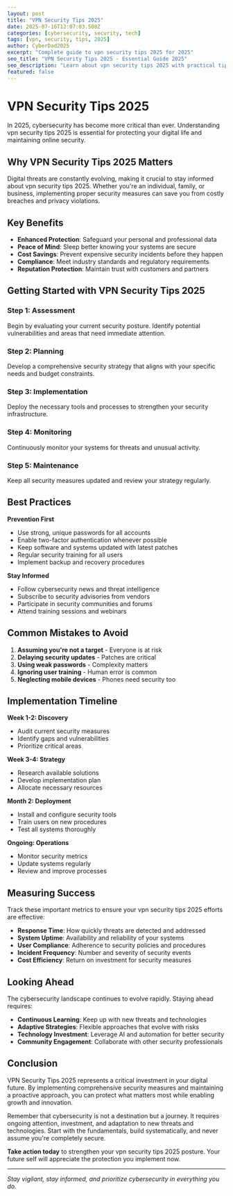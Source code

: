 ```yaml
---
layout: post
title: "VPN Security Tips 2025"
date: 2025-07-16T12:07:03.508Z
categories: [cybersecurity, security, tech]
tags: [vpn, security, tips, 2025]
author: CyberDad2025
excerpt: "Complete guide to vpn security tips 2025 for 2025"
seo_title: "VPN Security Tips 2025 - Essential Guide 2025"
seo_description: "Learn about vpn security tips 2025 with practical tips and expert recommendations for better cybersecurity."
featured: false
---
```


# VPN Security Tips 2025

In 2025, cybersecurity has become more critical than ever. Understanding vpn security tips 2025 is essential for protecting your digital life and maintaining online security.

## Why VPN Security Tips 2025 Matters

Digital threats are constantly evolving, making it crucial to stay informed about vpn security tips 2025. Whether you're an individual, family, or business, implementing proper security measures can save you from costly breaches and privacy violations.

## Key Benefits

- **Enhanced Protection**: Safeguard your personal and professional data
- **Peace of Mind**: Sleep better knowing your systems are secure  
- **Cost Savings**: Prevent expensive security incidents before they happen
- **Compliance**: Meet industry standards and regulatory requirements
- **Reputation Protection**: Maintain trust with customers and partners

## Getting Started with VPN Security Tips 2025

### Step 1: Assessment
Begin by evaluating your current security posture. Identify potential vulnerabilities and areas that need immediate attention.

### Step 2: Planning  
Develop a comprehensive security strategy that aligns with your specific needs and budget constraints.

### Step 3: Implementation
Deploy the necessary tools and processes to strengthen your security infrastructure.

### Step 4: Monitoring
Continuously monitor your systems for threats and unusual activity.

### Step 5: Maintenance
Keep all security measures updated and review your strategy regularly.

## Best Practices

**Prevention First**
- Use strong, unique passwords for all accounts
- Enable two-factor authentication whenever possible
- Keep software and systems updated with latest patches
- Regular security training for all users
- Implement backup and recovery procedures

**Stay Informed**
- Follow cybersecurity news and threat intelligence
- Subscribe to security advisories from vendors
- Participate in security communities and forums
- Attend training sessions and webinars

## Common Mistakes to Avoid

1. **Assuming you're not a target** - Everyone is at risk
2. **Delaying security updates** - Patches are critical
3. **Using weak passwords** - Complexity matters
4. **Ignoring user training** - Human error is common
5. **Neglecting mobile devices** - Phones need security too

## Implementation Timeline

**Week 1-2: Discovery**
- Audit current security measures
- Identify gaps and vulnerabilities  
- Prioritize critical areas

**Week 3-4: Strategy**
- Research available solutions
- Develop implementation plan
- Allocate necessary resources

**Month 2: Deployment**
- Install and configure security tools
- Train users on new procedures
- Test all systems thoroughly

**Ongoing: Operations**
- Monitor security metrics
- Update systems regularly
- Review and improve processes

## Measuring Success

Track these important metrics to ensure your vpn security tips 2025 efforts are effective:

- **Response Time**: How quickly threats are detected and addressed
- **System Uptime**: Availability and reliability of your systems
- **User Compliance**: Adherence to security policies and procedures
- **Incident Frequency**: Number and severity of security events
- **Cost Efficiency**: Return on investment for security measures

## Looking Ahead

The cybersecurity landscape continues to evolve rapidly. Staying ahead requires:

- **Continuous Learning**: Keep up with new threats and technologies
- **Adaptive Strategies**: Flexible approaches that evolve with risks
- **Technology Investment**: Leverage AI and automation for better security
- **Community Engagement**: Collaborate with other security professionals

## Conclusion

VPN Security Tips 2025 represents a critical investment in your digital future. By implementing comprehensive security measures and maintaining a proactive approach, you can protect what matters most while enabling growth and innovation.

Remember that cybersecurity is not a destination but a journey. It requires ongoing attention, investment, and adaptation to new threats and technologies. Start with the fundamentals, build systematically, and never assume you're completely secure.

**Take action today** to strengthen your vpn security tips 2025 posture. Your future self will appreciate the protection you implement now.

---

*Stay vigilant, stay informed, and prioritize cybersecurity in everything you do.*